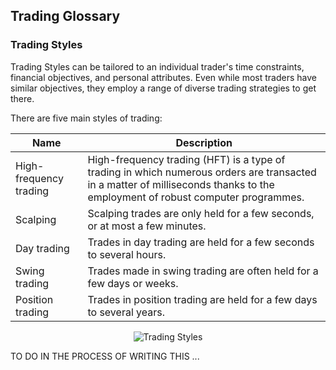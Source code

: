 ## Trading Glossary

### Trading Styles

Trading Styles can be tailored to an individual trader's time constraints, financial objectives, and personal attributes. Even while most traders have similar objectives, they employ a range of diverse trading strategies to get there.

There are five main styles of trading:

| Name                   | Description                                                                                                                                                                   |
| ---------------------- | ----------------------------------------------------------------------------------------------------------------------------------------------------------------------------- |
| High-frequency trading | High-frequency trading (HFT) is a type of trading in which numerous orders are transacted in a matter of milliseconds thanks to the employment of robust computer programmes. |
| Scalping               | Scalping trades are only held for a few seconds, or at most a few minutes.                                                                                                    |
| Day trading            | Trades in day trading are held for a few seconds to several hours.                                                                                                            |
| Swing trading          | Trades made in swing trading are often held for a few days or weeks.                                                                                                          |
| Position trading       | Trades in position trading are held for a few days to several years.                                                                                                          |

<p align="center"><img src="#" alt="Trading Styles"></p>

TO DO IN THE PROCESS OF WRITING THIS ...
